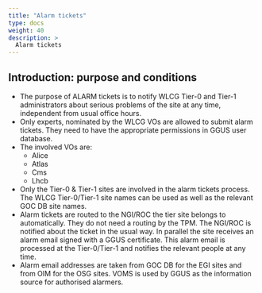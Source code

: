 ```yaml
---
title: "Alarm tickets"
type: docs
weight: 40
description: >
  Alarm tickets
---
```


## Introduction: purpose and conditions

- The purpose of ALARM tickets is to notify WLCG Tier-0 and Tier-1
administrators about serious problems of the site at any time, independent from
usual office hours.
- Only experts, nominated by the WLCG VOs are allowed to submit alarm tickets.
They need to have the appropriate permissions in GGUS user database.
- The involved VOs are:
  - Alice
  - Atlas
  - Cms
  - Lhcb
- Only the Tier-0 & Tier-1 sites are involved in the alarm tickets process.
The WLCG Tier-0/Tier-1 site names can be used as well as the relevant GOC DB
site names.
- Alarm tickets are routed to the NGI/ROC the tier site belongs to automatically.
They do not need a routing by the TPM. The NGI/ROC is notified about the ticket in
the usual way. In parallel the site receives an alarm email signed with a GGUS
certificate. This alarm email is processed at the Tier-0/Tier-1 and notifies the
relevant people at any time.
- Alarm email addresses are taken from GOC DB for the EGI sites and from OIM for
the OSG sites. VOMS is used by GGUS as the information source for authorised alarmers.
